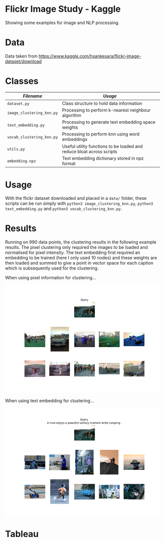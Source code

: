 # Flickr Image Study - Kaggle

Showing some examples for image and NLP processing.

# Data

Data taken from https://www.kaggle.com/hsankesara/flickr-image-dataset/download

# Classes

| *Filename* | *Usage* |
| --- | --- |
| `dataset.py` | Class structure to hold data information |
| `image_clustering_knn.py` | Processing to perform k-nearest neighbour algorithm |
| `text_embedding.py` | Processing to generate text embedding space weights |
| `vocab_clustering_knn.py` | Processing to perform knn using word embeddings |
| `utils.py` | Useful utility functions to be loaded and reduce bloat across scripts |
| `embedding.npz` | Text embedding dictionary stored in npz format |

# Usage

With the flickr dataset downloaded and placed in a `data/` folder, these scripts can be run simply with `python3 image_clustering_knn.py`, `python3 text_embedding.py` and `python3 vocab_clustering_knn.py`.

# Results

Running on 990 data points, the clustering results in the following example results. The pixel clustering only required the images to be loaded and normalised for pixel intensity. The text embedding first required an embedding to be trained (here I only used 10 nodes) and these weights are then loaded and summed to give a point in vector space for each caption which is subsequently used for the clustering.

When using pixel information for clustering...

![example](similar_images/similar_1423997242.jpg.png)

When using text embedding for clustering...

![example](similar_text/similar_1423997242.jpg.png)

# Tableau

<div class='tableauPlaceholder' id='viz1644846886696' style='position: relative'><object class='tableauViz'  style='display:none;'><param name='host_url' value='https%3A%2F%2Fpublic.tableau.com%2F' /> <param name='embed_code_version' value='3' /> <param name='path' value='views&#47;flickr_image_display&#47;Dashboard1?:language=en-GB&amp;:embed=true&amp;publish=yes' /> <param name='toolbar' value='yes' /><param name='animate_transition' value='yes' /><param name='display_static_image' value='yes' /><param name='display_spinner' value='yes' /><param name='display_overlay' value='yes' /><param name='display_count' value='yes' /><param name='language' value='en-GB' /><param name='filter' value='publish=yes' /></object></div>                <script type='text/javascript'>                    var divElement = document.getElementById('viz1644846886696');                    var vizElement = divElement.getElementsByTagName('object')[0];                    if ( divElement.offsetWidth > 800 ) { vizElement.style.minWidth='420px';vizElement.style.maxWidth='650px';vizElement.style.width='100%';vizElement.style.minHeight='587px';vizElement.style.maxHeight='887px';vizElement.style.height=(divElement.offsetWidth*0.75)+'px';} else if ( divElement.offsetWidth > 500 ) { vizElement.style.minWidth='420px';vizElement.style.maxWidth='650px';vizElement.style.width='100%';vizElement.style.minHeight='587px';vizElement.style.maxHeight='887px';vizElement.style.height=(divElement.offsetWidth*0.75)+'px';} else { vizElement.style.width='100%';vizElement.style.height='727px';}                     var scriptElement = document.createElement('script');                    scriptElement.src = 'https://public.tableau.com/javascripts/api/viz_v1.js';                    vizElement.parentNode.insertBefore(scriptElement, vizElement);                </script>

